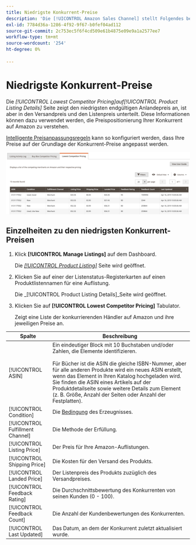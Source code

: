```yaml
---
title: Niedrigste Konkurrent-Preise
description: 'Die [!UICONTROL Amazon Sales Channel] stellt Folgendes bereit: [!UICONTROL Lowest Competitor Pricing] , um Ihnen zu helfen, die Preispositionierung Ihrer Konkurrent auf Amazon zu verstehen.'
exl-id: 7784d36a-1286-4f92-9f67-b0fef04ad112
source-git-commit: 2c753ec5f6f4cd509e61b4875e09e9a1a2577ee7
workflow-type: tm+mt
source-wordcount: '254'
ht-degree: 0%

---
```


# Niedrigste Konkurrent-Preise

Die _[!UICONTROL Lowest Competitor Pricing]_auf_[!UICONTROL Product Listing Details]_ Seite zeigt den niedrigsten endgültigen Anlandepreis an, ist aber in den Versandpreis und den Listenpreis unterteilt. Diese Informationen können dazu verwendet werden, die Preispositionierung Ihrer Konkurrent auf Amazon zu verstehen.

[Intelligente Preisanpassungsregeln](./intelligent-repricing-rules.md) kann so konfiguriert werden, dass Ihre Preise auf der Grundlage der Konkurrent-Preise angepasst werden.

![Niedrigste Konkurrent-Preise](assets/amazon-listing-details-lowest-comp.png)

## Einzelheiten zu den niedrigsten Konkurrent-Preisen

1. Klick **[!UICONTROL Manage Listings]** auf dem Dashboard.

   Die [_[!UICONTROL Product Listing]_](./managing-product-listings.md) Seite wird geöffnet.

1. Klicken Sie auf einer der Listenstatus-Registerkarten auf einen Produktlistennamen für eine Auflistung.

   Die _[!UICONTROL Product Listing Details]_Seite wird geöffnet.

1. Klicken Sie auf **[!UICONTROL Lowest Competitor Pricing]** Tabulator.

   Zeigt eine Liste der konkurrierenden Händler auf Amazon und ihre jeweiligen Preise an.

| Spalte | Beschreibung |
|---|---|
| [!UICONTROL ASIN] | Ein eindeutiger Block mit 10 Buchstaben und/oder Zahlen, die Elemente identifizieren.<br><br>Für Bücher ist die ASIN die gleiche ISBN-Nummer, aber für alle anderen Produkte wird ein neues ASIN erstellt, wenn das Element in Ihren Katalog hochgeladen wird. Sie finden die ASIN eines Artikels auf der Produktdetailseite sowie weitere Details zum Element (z. B. Größe, Anzahl der Seiten oder Anzahl der Festplatten). |
| [!UICONTROL Condition] | Die [Bedingung](./product-listing-condition.md) des Erzeugnisses. |
| [!UICONTROL Fulfillment Channel] | Die Methode der Erfüllung. |
| [!UICONTROL Listing Price] | Der Preis für Ihre Amazon-Auflistungen. |
| [!UICONTROL Shipping Price] | Die Kosten für den Versand des Produkts. |
| [!UICONTROL Landed Price] | Der Listenpreis des Produkts zuzüglich des Versandpreises. |
| [!UICONTROL Feedback Rating] | Die Durchschnittsbewertung des Konkurrenten von seinen Kunden (0 - 100). |
| [!UICONTROL Feedback Count] | Die Anzahl der Kundenbewertungen des Konkurrenten. |
| [!UICONTROL Last Updated] | Das Datum, an dem der Konkurrent zuletzt aktualisiert wurde. |
